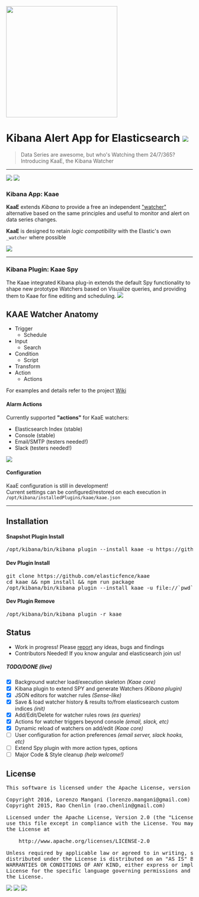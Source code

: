 <img src="http://i.imgur.com/o25tuAG.png" width="300"/>

# Kibana Alert App for Elasticsearch <img src="https://camo.githubusercontent.com/15f26c4f603cac9bf415c841a8a60077f6db5102/687474703a2f2f696d6775722e636f6d2f654c446f4f4b592e706e67">

> Data Series are awesome, but who's Watching them 24/7/365? Introducing KaaE, the Kibana Watcher

---

<img src="https://img.shields.io/badge/kibana-4.5+-yellow.svg"/>
<img src="https://img.shields.io/badge/elasticsearch-*-yellow.svg"/>


### Kibana App: Kaae
**KaaE** extends *Kibana* to provide a free an independent  ["watcher"](https://www.elastic.co/guide/en/watcher/current/introduction.html) alternative based on the same principles and useful to monitor and alert on data series changes.

**KaaE** is designed to retain *logic compatibility* with the Elastic's own ```_watcher``` where possible

<!--<img src="http://i.imgur.com/aDHvUxf.png" width="400" /> -->

<img src="http://i.imgur.com/sheqvAc.gif" />

---

### Kibana Plugin: Kaae Spy
The Kaae integrated Kibana plug-in extends the default Spy functionality to shape new prototype Watchers based on Visualize queries, and providing them to Kaae for fine editing and scheduling.
<img src="http://i.imgur.com/4lDTOVR.png" />


## KAAE Watcher Anatomy

  * Trigger
    * Schedule
  * Input
    * Search
  * Condition
    * Script
  * Transform
  * Action
    * Actions
   
For examples and details refer to the project [Wiki](https://github.com/elasticfence/kaae/wiki)

#### Alarm Actions
Currently supported __"actions"__ for KaaE watchers:

   * Elasticsearch Index (stable)
   * Console (stable)
   * Email/SMTP (testers needed!)
   * Slack (testers needed!)

<img src="http://i.imgur.com/abOO76s.png"> 

#### Configuration
KaaE configuration is still in development!<br>
Current settings can be configured/restored on each execution in ```/opt/kibana/installedPlugins/kaae/kaae.json```

--------------

## Installation

#### Snapshot Plugin Install
<pre>
/opt/kibana/bin/kibana plugin --install kaae -u https://github.com/elasticfence/kaae/releases/download/snapshot/kaae-latest.tar.gz
</pre>

#### Dev Plugin Install
<pre>
git clone https://github.com/elasticfence/kaae
cd kaae && npm install && npm run package
/opt/kibana/bin/kibana plugin --install kaae -u file://`pwd`/kaae-latest.tar.gz
</pre>

#### Dev Plugin Remove
<pre>
/opt/kibana/bin/kibana plugin -r kaae
</pre>


## Status 

* Work in progress! Please [report](https://github.com/elasticfence/kaae/issues) any ideas, bugs and findings
* Contributors Needed! If you know angular and elasticsearch join us!
 

##### TODO/DONE (live)

- [x] Background watcher load/execution skeleton  _(Kaae core)_
- [x] Kibana plugin to extend SPY and generate Watchers  _(Kibana plugin)_
- [x] JSON editors for watcher rules _(Sense-like)_
- [x] Save & load watcher history & results to/from elasticsearch custom indices _(init)_
- [x] Add/Edit/Delete for watcher rules rows _(es queries)_
- [x] Actions for watcher triggers beyond console _(email, slack, etc)_
- [x] Dynamic reload of watchers on add/edit _(Kaae core)_
- [ ] User configuration for action preferences _(email server, slack hooks, etc)_
- [ ] Extend Spy plugin with more action types, options
- [ ] Major Code & Style cleanup _(help welcome!)_
 
## License
<pre>
This software is licensed under the Apache License, version 2 ("ALv2"), quoted below.

Copyright 2016, Lorenzo Mangani (lorenzo.mangani@gmail.com)
Copyright 2015, Rao Chenlin (rao.chenlin@gmail.com)

Licensed under the Apache License, Version 2.0 (the "License"); you may not
use this file except in compliance with the License. You may obtain a copy of
the License at

    http://www.apache.org/licenses/LICENSE-2.0

Unless required by applicable law or agreed to in writing, software
distributed under the License is distributed on an "AS IS" BASIS, WITHOUT
WARRANTIES OR CONDITIONS OF ANY KIND, either express or implied. See the
License for the specific language governing permissions and limitations under
the License.
</pre>

<img src="https://img.shields.io/github/license/elasticfence/kaae.svg"/>
<img src="https://img.shields.io/badge/made%20with-love-red.svg"/>
<img src="https://img.shields.io/badge/edited%20with-nano-blue.svg"/>
